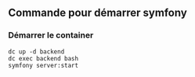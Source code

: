 ## Commande pour démarrer symfony

### Démarrer le container

```
dc up -d backend
dc exec backend bash
symfony server:start
```
